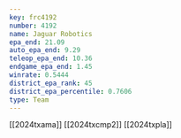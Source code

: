 ```yaml
---
key: frc4192
number: 4192
name: Jaguar Robotics
epa_end: 21.09
auto_epa_end: 9.29
teleop_epa_end: 10.36
endgame_epa_end: 1.45
winrate: 0.5444
district_epa_rank: 45
district_epa_percentile: 0.7606
type: Team
---
```

[[2024txama]]
[[2024txcmp2]]
[[2024txpla]]
